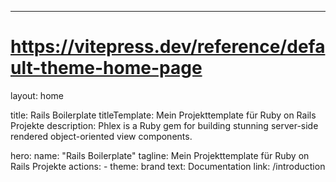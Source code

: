 ---
# https://vitepress.dev/reference/default-theme-home-page
layout: home

title: Rails Boilerplate
titleTemplate: Mein Projekttemplate für Ruby on Rails Projekte
description: Phlex is a Ruby gem for building stunning server-side rendered object-oriented view components.

hero:
  name: "Rails Boilerplate"
  tagline: Mein Projekttemplate für Ruby on Rails Projekte
  actions:
    - theme: brand
      text: Documentation
      link: /introduction
